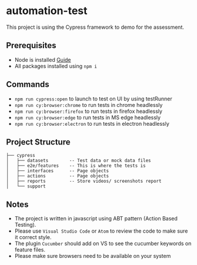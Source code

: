 # automation-test
This project is using the Cypress framework to demo for the assessment.

## Prerequisites
- Node is installed [Guide](https://nodejs.org/en/download/package-manager/)
- All packages installed using `npm i`

## Commands
- `npm run cypress:open` to launch to test on UI by using testRunner
- `npm run cy:browser:chrome` to run tests in chrome headlessly
- `npm run cy:browser:firefox` to run tests in firefox headlessly
- `npm run cy:browser:edge` to run tests in MS edge headlessly
- `npm run cy:browser:electron` to run tests in electron headlessly

## Project Structure
```
├── cypress
│   ├── datasets        -- Test data or mock data files
│   ├── e2e/features    -- This is where the tests is
│   ├── interfaces      -- Page objects
│   ├── actions         -- Page objects
│   ├── reports         -- Store videos/ screenshots report
│   └── support
```

## Notes

- The project is written in javascript using ABT pattern (Action Based Testing).
- Please use `Visual Studio Code` or `Atom` to review the code to make sure it correct style.
- The plugin `Cucumber` should add on VS to see the cucumber keywords on feature files.
- Please make sure browsers need to be available on your system
